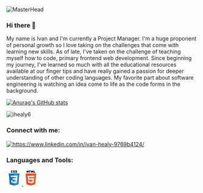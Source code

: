![MasterHead](https://wallpaperaccess.com/full/2471283.gif)
### Hi there 👋

My name is Ivan and I'm currently a Project Manager. I'm a huge proponent of personal growth so I love taking on the challenges that come with learning new skills. As of late, I've taken on the challenge of teaching myself how to code, primary frontend web development. Since beginning my journey, I've learned so much with all the educational resources available at our finger tips and have really gained a passion for deeper understanding of other coding languages. My favorite part about software engineering is watching an idea come to life as the code forms in the background. 

[![Anurag's GitHub stats](https://github-readme-stats.vercel.app/api?username=ihealy16)](https://github.com/anuraghazra/github-readme-stats)

<p align="left"> <img src="https://komarev.com/ghpvc/?username=ihealy6&label=Profile%20views&color=0e75b6&style=flat" alt="ihealy6" /> </p>

<h3 align="left">Connect with me:</h3>
<p align="left">
<a href="https://www.linkedin.com/in/ivan-healy-9769b4124/" target="_blank"><img align="center" src="https://raw.githubusercontent.com/rahuldkjain/github-profile-readme-generator/master/src/images/icons/Social/linked-in-alt.svg" alt="https://www.linkedin.com/in/ivan-healy-9769b4124/" height="30" width="40" /></a>
</p>

<h3 align="left">Languages and Tools:</h3>
<p align="left"> <a href="https://www.w3schools.com/css/" target="_blank" rel="noreferrer"> <img src="https://raw.githubusercontent.com/devicons/devicon/master/icons/css3/css3-original-wordmark.svg" alt="css3" width="40" height="40"/> </a> <a href="https://www.w3.org/html/" target="_blank" rel="noreferrer"> <img src="https://raw.githubusercontent.com/devicons/devicon/master/icons/html5/html5-original-wordmark.svg" alt="html5" width="40" height="40"/> </a> </p>
